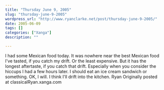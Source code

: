 ```yaml
---
title: "Thursday June 9, 2005"
slug: "thursday-june-9-2005"
wordpress_url: "http://www.ryanclarke.net/post/thursday-june-9-2005/"
date: 2005-06-09
tags: []
categories: ["Xanga"]
description: ""

---
```


I had some Mexican food today. It was nowhere near the best Mexican food I've tasted, if you catch my drift. Or the least expensive. But it has the longest aftertaste, if you catch that drift. Especially when you consider the hiccups I had a few hours later. I should eat an ice cream sandwich or something. OK, I will. I think I'll drift into the kitchen.
 Ryan
Originally posted at classicalRyan.xanga.com
